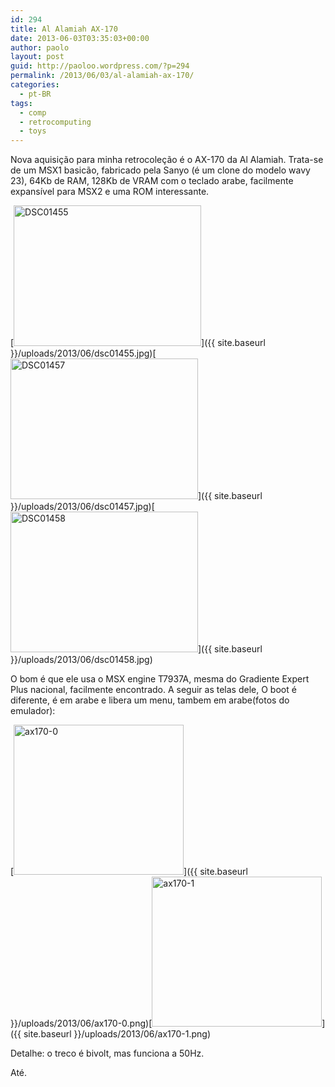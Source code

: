 ```yaml
---
id: 294
title: Al Alamiah AX-170
date: 2013-06-03T03:35:03+00:00
author: paolo
layout: post
guid: http://paoloo.wordpress.com/?p=294
permalink: /2013/06/03/al-alamiah-ax-170/
categories:
  - pt-BR
tags:
  - comp
  - retrocomputing
  - toys
---
```

Nova aquisição para minha retrocoleção é o AX-170 da Al Alamiah. Trata-se de um MSX1 basicão, fabricado pela Sanyo (é um clone do modelo wavy 23), 64Kb de RAM, 128Kb de VRAM com o teclado arabe, facilmente expansível para MSX2 e uma ROM interessante.

[<img class="alignnone size-medium wp-image-295" alt="DSC01455" src="{{ site.baseurl }}/uploads/2013/06/dsc01455.jpg?w=300" width="300" height="225" srcset="{{ site.baseurl }}/uploads/2013/06/dsc01455.jpg 2048w, {{ site.baseurl }}/uploads/2013/06/dsc01455-300x225.jpg 300w, {{ site.baseurl }}/uploads/2013/06/dsc01455-768x576.jpg 768w, {{ site.baseurl }}/uploads/2013/06/dsc01455-1024x768.jpg 1024w" sizes="(max-width: 300px) 100vw, 300px" />]({{ site.baseurl }}/uploads/2013/06/dsc01455.jpg)[<img class="alignnone size-medium wp-image-296" alt="DSC01457" src="{{ site.baseurl }}/uploads/2013/06/dsc01457.jpg?w=300" width="300" height="225" srcset="{{ site.baseurl }}/uploads/2013/06/dsc01457.jpg 2048w, {{ site.baseurl }}/uploads/2013/06/dsc01457-300x225.jpg 300w, {{ site.baseurl }}/uploads/2013/06/dsc01457-768x576.jpg 768w, {{ site.baseurl }}/uploads/2013/06/dsc01457-1024x768.jpg 1024w" sizes="(max-width: 300px) 100vw, 300px" />]({{ site.baseurl }}/uploads/2013/06/dsc01457.jpg)[<img class="alignnone size-medium wp-image-297" alt="DSC01458" src="{{ site.baseurl }}/uploads/2013/06/dsc01458.jpg?w=300" width="300" height="225" srcset="{{ site.baseurl }}/uploads/2013/06/dsc01458.jpg 2048w, {{ site.baseurl }}/uploads/2013/06/dsc01458-300x225.jpg 300w, {{ site.baseurl }}/uploads/2013/06/dsc01458-768x576.jpg 768w, {{ site.baseurl }}/uploads/2013/06/dsc01458-1024x768.jpg 1024w" sizes="(max-width: 300px) 100vw, 300px" />]({{ site.baseurl }}/uploads/2013/06/dsc01458.jpg)

O bom é que ele usa o MSX engine T7937A, mesma do Gradiente Expert Plus nacional, facilmente encontrado. A seguir as telas dele, O boot é diferente, é em arabe e libera um menu, tambem em arabe(fotos do emulador):

[<img class="alignnone size-full wp-image-298" alt="ax170-0" src="{{ site.baseurl }}/uploads/2013/06/ax170-0.png" width="272" height="240" />]({{ site.baseurl }}/uploads/2013/06/ax170-0.png)[<img class="alignnone size-full wp-image-299" alt="ax170-1" src="{{ site.baseurl }}/uploads/2013/06/ax170-1.png" width="272" height="240" />]({{ site.baseurl }}/uploads/2013/06/ax170-1.png)

Detalhe: o treco é bivolt, mas funciona a 50Hz.

Até.
